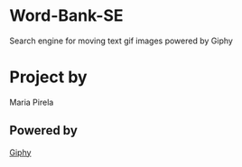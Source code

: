 # Word-Bank-SE
Search engine for moving text gif images powered by Giphy

# Project by

Maria Pirela


## Powered by

[Giphy](https://giphy.com/)